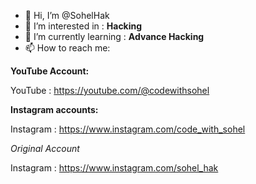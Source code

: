 - 👋 Hi, I’m @SohelHak
- 👀 I’m interested in : **Hacking**
- 🌱 I’m currently learning : **Advance Hacking**
- 📫 How to reach me:

**YouTube Account:**

YouTube : https://youtube.com/@codewithsohel

**Instagram accounts:**

Instagram : https://www.instagram.com/code_with_sohel

*Original Account*

Instagram : https://www.instagram.com/sohel_hak



<!---
SohelHak/SohelHak is a ✨ special ✨ repository because its `README.md` (this file) appears on your GitHub profile.
You can click the Preview link to take a look at your changes.
--->
